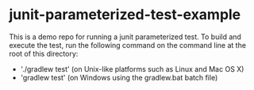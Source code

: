 # junit-parameterized-test-example

This is a demo repo for running a junit parameterized test. To build and execute the test, run the following command on the command line at the root of this directory:

* './gradlew test' (on Unix-like platforms such as Linux and Mac OS X)
* 'gradlew test' (on Windows using the gradlew.bat batch file)

